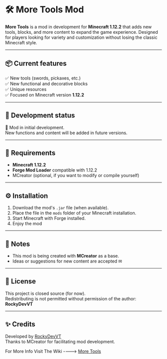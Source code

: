 # 🛠️ More Tools Mod

**More Tools** is a mod in development for **Minecraft 1.12.2** that adds new tools, blocks, and more content to expand the game experience. Designed for players looking for variety and customization without losing the classic Minecraft style.

---

## 📦 Current features

✅ New tools (swords, pickaxes, etc.)  
✅ New functional and decorative blocks  
✅ Unique resources  
✅ Focused on Minecraft version **1.12.2**

---

## 🧪 Development status

🚧 Mod in initial development.  
New functions and content will be added in future versions.

---

## 📁 Requirements

- **Minecraft 1.12.2**
- **Forge Mod Loader** compatible with 1.12.2
- MCreator (optional, if you want to modify or compile yourself)

---

## ⚙️ Installation

1. Download the mod's `.jar` file (when available).
2. Place the file in the `mods` folder of your Minecraft installation.
3. Start Minecraft with Forge installed.
4. Enjoy the mod

--- 

## 📌 Notes

- This mod is being created with **MCreator** as a base.
- Ideas or suggestions for new content are accepted ✉ ️

---

## 📜 License

This project is closed source (for now).  
Redistributing is not permitted without permission of the author: **RockyDevVT**

---

## ✨ Credits

Developed by [RockyDevVT](https://github.com/RockyDevVT)  
Thanks to MCreator for facilitating mod development.

For More Info Visit The Wiki ----> [More Tools](https://xrockydevtv.blogspot.com/2025/10/more-tools-wiki.html)
